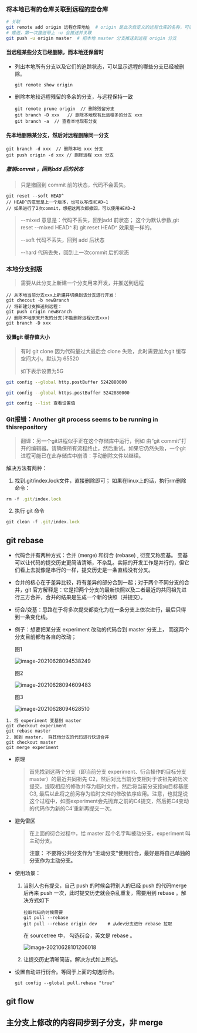 ### 将本地已有的仓库关联到远程的空仓库

```sh
# 关联
git remote add origin 远程仓库地址  # origin 是此次自定义的远程仓库的名称，可以是 xxx
# 推送，第一次推送带上 -u 会推送并关联
git push -u origin master  # 把本地 master 分支推送到远程 origin 分支
```



#### 当远程某些分支已经删除，而本地还保留时

- 列出本地所有分支以及它们的追踪状态，可以显示远程的哪些分支已经被删除。

  ```
  git remote show origin   
  ```

- 删除本地较远程残留的多余的分支，与远程保持一致

  ```
  git remote prune origin  // 删除残留分支
  git branch -D xxx   // 删除本地现有比远程多的分支 xxx
  git branch -a  // 查看本地现有分支
  ```

#### 先本地删除某分支，然后对远程删除同一分支

```
git branch -d xxx  // 删除本地 xxx 分支
git push origin -d xxx // 删除远程 xxx 分支
```

##### 撤销commit ，回到add 后的状态

> 只是撤回到 commit 前的状态，代码不会丢失。

```
git reset --soft HEAD^  
// HEAD^的意思是上一个版本，也可以写成HEAD~1
// 如果进行了2次commit，想把这两次都撤回，可以使用HEAD~2
```

> --mixed 
> 意思是：代码不丢失，回到add 前状态；
> 这个为默认参数,git reset --mixed HEAD^ 和 git reset HEAD^ 效果是一样的。
>
> --soft 
> 代码不丢失，回到 add 后状态
>
> --hard
> 代码丢失，回到上一次commit 后的状态



### 本地分支封版

> 需要从此分支上新建一个分支用来开发，并推送到远程

```
// 从本地当前分支xxx上新建并切换到该分支进行开发：
git checout -b newBranch 
// 将新建分支推送到远程：
git push origin newBranch
// 删除本地原来开发的分支(不能删除远程分支xxx)
git branch -D xxx
```

####  设置git 缓存值大小

> 有时 git  clone  因为代码量过大最后会 clone 失败，此时需要加大git 缓存空间大小。默认为 65520
>
> 如下表示设置为5G

```sh
git config --global http.postBuffer 5242880000

git config --global https.postBuffer 5242880000

git config --list 查看设置值
```



### Git报错：Another git process seems to be running in thisrepository

> 翻译：另一个git进程似乎正在这个存储库中运行，例如 由“git commit”打开的编辑器。请确保所有流程终止，然后重试。如果它仍然失败，一个git进程可能已在此存储库中崩溃：手动删除文件以继续。

解决方法有两种：

1. 找到.git/index.lock文件，直接删除即可；
   如果在linux上的话，执行rm删除命令：

```javascript
rm -f .git/index.lock
```

2. 执行 git 命令

```javascript
git clean -f .git/index.lock
```


## git rebase

- 代码合并有两种方式：合并 (merge) 和衍合 (rebase) , 衍变又称变基。 变基可以让代码的提交历史更简洁清晰，不杂乱。实际的开发工作是并行的，但它们看上去就像是串行的一样，提交历史是一条直线没有分叉。

- 合并的核心在于差异比较，将有差异的部分合到一起；对于两个不同分支的合并，git 官方解释是：它是把两个分支的最新快照以及二者最近的共同祖先进行三方合并，合并的结果是生成一个新的快照（并提交）。

- 衍合/变基：思路在于将多次提交都变化为在一条分支上依次进行，最后只得到一条变化线。

- 例子：想要把某分支 experiment 改动的代码合到 master 分支上， 而这两个分支目前都有各自的改动；

  图1 

  ![image-20210628094538249](C:\Users\admin\AppData\Roaming\Typora\typora-user-images\image-20210628094538249.png)

  图2 

  ![image-20210628094609483](C:\Users\admin\AppData\Roaming\Typora\typora-user-images\image-20210628094609483.png)

  图3 

  ![image-20210628094628510](C:\Users\admin\AppData\Roaming\Typora\typora-user-images\image-20210628094628510.png)

```shell
1. 将 experiment 变基到 master
git checkout experiment
git rebase master
2. 回到 master， 将其他分支的代码进行快进合并
git checkout master
git merge experiment 
```

- 原理

  > 首先找到这两个分支（即当前分支 experiment、衍合操作的目标分支 master）的最近共同祖先 C2，然后对比当前分支相对于该祖先的历次提交，提取相应的修改并存为临时文件，然后将当前分支指向目标基底 C3, 最后以此将之前另存为临时文件的修改依序应用。注意，也就是说这个过程中，如图experiment会先抛弃之前的C4提交，然后把C4变动的代码作为新的C4’重新再提交一次。

- 避免雷区

  > 在上面的衍合过程中，给 master 起个名字叫被动分支，experiment 叫主动分支。
  >
  > **注意： 不要将公共分支作为“主动分支”使用衍合，最好是将自己单独的分支作为主动分支。**

- 使用场景：

  1. 当别人也有提交，自己 push 的时候会将别人的已经 push 的代码merge 后再来 push 一次，此时提交历史就会杂乱重复，需要用到 rebase 。解决方式如下

     ```shell
     拉取代码的时候需要
     git pull --rebase
     git pull --rebase origin dev    # 从dev分支进行 rebase 拉取
     ```

     在 sourcetree 中， 勾选衍合，英文是 rebase 。

     ![image-20210628101206018](C:\Users\admin\AppData\Roaming\Typora\typora-user-images\image-20210628101206018.png)

  2. 让提交历史清晰简洁。解决方式如上所述。

- 设置自动进行衍合。等同于上面的勾选衍合。

  ```shell
  git config --global pull.rebase "true"
  ```

  



## git flow






















## 主分支上修改的内容同步到子分支，非 merge








































